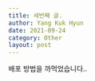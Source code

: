 ```yaml
---
title: 세번째 글.
author: Yang Kuk Hyun
date: 2021-09-24
category: Other
layout: post
---
```


배포 방법을 까먹었습니다..
